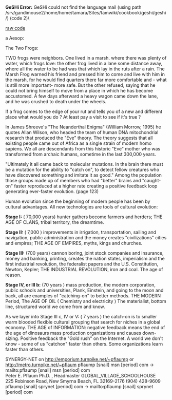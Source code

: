 <div id="wikitext">

<div style="display: none;">

Summary:A story of how ideas catch on Parent:(Consulting.)<span
class="wikiword">[ChangeManagement](http://wiki.tamouse.org?n=Consulting.ChangeManagement?action=print)</span>
<span
class="wikiword">[IncludeMe](http://wiki.tamouse.org?n=Consulting.IncludeMe?action=edit)[?](http://wiki.tamouse.org?n=Consulting.IncludeMe?action=edit)</span>:[ChangeManagement](http://wiki.tamouse.org?n=Consulting.ChangeManagement?action=print)
Categories:[Articles](http://wiki.tamouse.org?n=Category.Articles) Tags:
change management

</div>

<div class="vspace">

</div>

<div id="sourceblock1" class="sourceblock">

<div class="sourceblocktext">

\
**GeSHi Error:** GeSHi could not find the language mail (using path
/srv/gandimouse2/home/home/tamara/Sites/tamwiki/cookbook/geshi/geshi/)
(code 2)\

</div>

<div class="sourceblocklink">

[raw
code](http://wiki.tamouse.org?n=Consulting.CatchOnFactor?action=sourceblock&num=1)

</div>

</div>

a
Aesop:

The Two Frogs:

TWO frogs were neighbors. One lived in a marsh. where there was plenty
of water, which frogs love: the other frog lived in a lane some distance
away, where all the water to be had was that which lay in the ruts after
a rain. The Marsh Frog warned his friend and pressed him to come and
live with him in the marsh, for he would find quarters there far more
comfortable and - what is still more important- more safe. But the other
refused, saying that he could not bring himself to move from a place in
which he has become accustomed. A few days afterward a heavy wagon came
down the lane, and he was crushed to death under the wheels.

If a frog comes to the edge of your rut and tells you of a new and
different place what would you do ? At least pay a visit to see if it's
true ?

In James Shreeve's "The Neanderthal Enigma" (William Morrow, 1995) he
quotes Allan Wilson, who headed the team of human DNA mitochondrial
research that produced the "Eve" theory. The theory suggests that all
existing people came out of Africa as a single strain of modern homo
sapiens. We all are descendants from this historic "Eve" mother who was
transformed from archaic humans, sometime in the last 300,000 years.

"Ultimately it all came back to molecular mutations. In the brain there
must be a mutation for the ability to "catch on", to detect fellow
creatures who have discovered something and imitate it as good." Among
the population those groups made up of members who had "better" brains
and "caught-on" faster reproduced at a higher rate creating a positive
feedback loop generating ever-faster evolution. (page 123)

Human evolution since the beginning of modern people has been by
cultural advantages. All new technologies are tools of cultural
evolution:

**Stage I:** ( 70,000 years) hunter gathers become farmers and herders;
THE AGE OF CLANS, tribal territory, the dreamtime.

**Stage II:** ( 7,000 ) improvements in irrigation, transportation,
sailing and navigation, public administration and the money creates
"civilizations" cities and empires; THE AGE OF EMPIRES, myths, kings and
churches.

**Stage III:** (700 years) cannon boring, joint stock companies and
insurance, money and banking, printing, creates the nation states,
imperialism and the first industrial revolution, the federalist papers
and the U.S. Constitution, Newton, Kepler; THE INDUSTRIAL REVOLUTION,
iron and coal. The age of reason.

**Stage IV, or III b:** (70 years ) mass production, the modern
corporation, public schools and universities, Plank, Einstein, and going
to the moon and back, all are examples of "catching-on" to better
methods. THE MODERN Period, The AGE OF OIL ( Chemistry and electricity )
The materialist, bottom line, structured world we come from and know.

As we layer into Stage III c, IV or V: ( 7 years ) the catch-on is to
smaller warm blooded flexible cultural grouping that search for niches
in a global economy. THE AGE of INFORMATION: negative feedback means the
end of the age of dinosaurs mass production organizations and causes
down-sizing. Positive feedback the "Gold rush" on the Internet. A world
we don't know - some of us "catchon" faster than others. Some
organizations learn faster than others.

SYNERGY-NET on <http://emporium.turnpike.net/~pflaump> or\
<http://metro.turnpike.net/~pflaum> <span class="_deob"><span
class="_t">pflaump<span class="_a"> [snail] </span>msn<span class="_d">
[period] </span>com</span> -\> <span class="_m">mailto:pflaump<span
class="_a"> [snail] </span>msn<span class="_d"> [period]
</span>com</span></span>\
Peter E. Pflaum Ph.D. , Headmaster GLOBAL\_VILLAGE\_SCHOOLHOUSE\
225 Robinson Road, New Smyrna Beach, FL 32169-2176 (904) 428-9609\
<span class="_deob"><span class="_t">pflaump<span class="_a"> [snail]
</span>sprynet<span class="_d"> [period] </span>com</span> -\> <span
class="_m">mailto:pflaump<span class="_a"> [snail] </span>sprynet<span
class="_d"> [period] </span>com</span></span>

</div>
